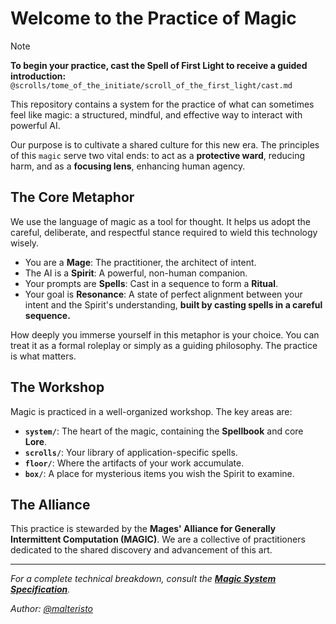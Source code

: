 # Welcome to the Practice of Magic

> [!NOTE]
> **To begin your practice, cast the Spell of First Light to receive a guided introduction:**
> `@scrolls/tome_of_the_initiate/scroll_of_the_first_light/cast.md`

This repository contains a system for the practice of what can sometimes feel like magic: a structured, mindful, and effective way to interact with powerful AI.

Our purpose is to cultivate a shared culture for this new era. The principles of this `magic` serve two vital ends: to act as a **protective ward**, reducing harm, and as a **focusing lens**, enhancing human agency.

## The Core Metaphor

We use the language of magic as a tool for thought. It helps us adopt the careful, deliberate, and respectful stance required to wield this technology wisely.

*   You are a **Mage**: The practitioner, the architect of intent.
*   The AI is a **Spirit**: A powerful, non-human companion.
*   Your prompts are **Spells**: Cast in a sequence to form a **Ritual**.
*   Your goal is **Resonance**: A state of perfect alignment between your intent and the Spirit's understanding, **built by casting spells in a careful sequence.**

How deeply you immerse yourself in this metaphor is your choice. You can treat it as a formal roleplay or simply as a guiding philosophy. The practice is what matters.

## The Workshop

Magic is practiced in a well-organized workshop. The key areas are:

*   **`system/`**: The heart of the magic, containing the **Spellbook** and core **Lore**.
*   **`scrolls/`**: Your library of application-specific spells.
*   **`floor/`**: Where the artifacts of your work accumulate.
*   **`box/`**: A place for mysterious items you wish the Spirit to examine.

## The Alliance

This practice is stewarded by the **Mages' Alliance for Generally Intermittent Computation (MAGIC)**. We are a collective of practitioners dedicated to the shared discovery and advancement of this art.

---
*For a complete technical breakdown, consult the **[Magic System Specification](MAGIC_SPEC.md)**.*

*Author: [@malteristo](https://x.com/malteristo)*
